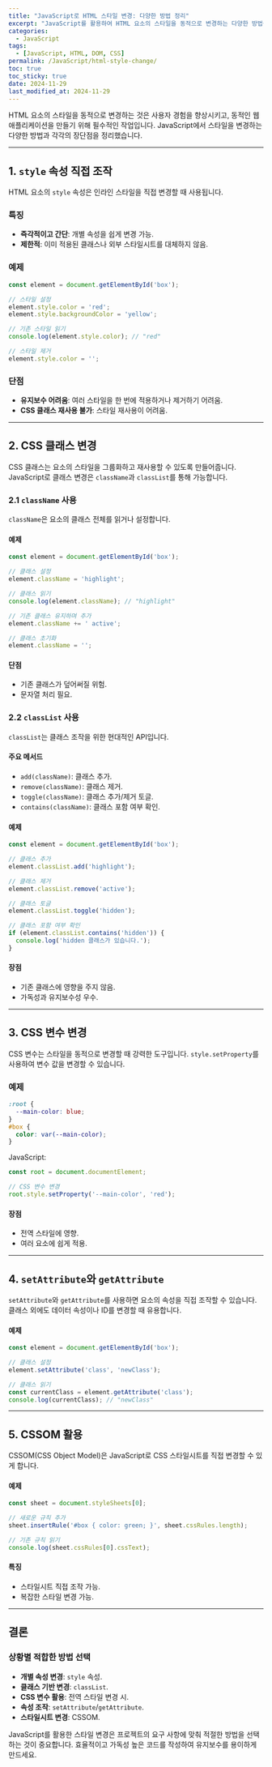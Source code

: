 ```yaml
---
title: "JavaScript로 HTML 스타일 변경: 다양한 방법 정리"
excerpt: "JavaScript를 활용하여 HTML 요소의 스타일을 동적으로 변경하는 다양한 방법을 비교하고, 각각의 장단점과 활용 사례를 살펴봅니다."
categories:
  - JavaScript
tags:
  - [JavaScript, HTML, DOM, CSS]
permalink: /JavaScript/html-style-change/
toc: true
toc_sticky: true
date: 2024-11-29
last_modified_at: 2024-11-29
---
```


HTML 요소의 스타일을 동적으로 변경하는 것은 사용자 경험을 향상시키고, 동적인 웹 애플리케이션을 만들기 위해 필수적인 작업입니다. JavaScript에서 스타일을 변경하는 다양한 방법과 각각의 장단점을 정리했습니다.

---

## 1. `style` 속성 직접 조작

HTML 요소의 `style` 속성은 인라인 스타일을 직접 변경할 때 사용됩니다.

### 특징
- **즉각적이고 간단**: 개별 속성을 쉽게 변경 가능.
- **제한적**: 이미 적용된 클래스나 외부 스타일시트를 대체하지 않음.

### 예제
``` js
const element = document.getElementById('box');

// 스타일 설정
element.style.color = 'red';
element.style.backgroundColor = 'yellow';

// 기존 스타일 읽기
console.log(element.style.color); // "red"

// 스타일 제거
element.style.color = '';
```
### 단점
- **유지보수 어려움**: 여러 스타일을 한 번에 적용하거나 제거하기 어려움.
- **CSS 클래스 재사용 불가**: 스타일 재사용이 어려움.

---

## 2. CSS 클래스 변경

CSS 클래스는 요소의 스타일을 그룹화하고 재사용할 수 있도록 만들어줍니다. JavaScript로 클래스 변경은 `className`과 `classList`를 통해 가능합니다.

### 2.1 `className` 사용

`className`은 요소의 클래스 전체를 읽거나 설정합니다.

#### 예제
``` js
const element = document.getElementById('box');

// 클래스 설정
element.className = 'highlight';

// 클래스 읽기
console.log(element.className); // "highlight"

// 기존 클래스 유지하며 추가
element.className += ' active';

// 클래스 초기화
element.className = '';
```
#### 단점
- 기존 클래스가 덮어써질 위험.
- 문자열 처리 필요.

### 2.2 `classList` 사용

`classList`는 클래스 조작을 위한 현대적인 API입니다.

#### 주요 메서드
- `add(className)`: 클래스 추가.
- `remove(className)`: 클래스 제거.
- `toggle(className)`: 클래스 추가/제거 토글.
- `contains(className)`: 클래스 포함 여부 확인.

#### 예제
``` js
const element = document.getElementById('box');

// 클래스 추가
element.classList.add('highlight');

// 클래스 제거
element.classList.remove('active');

// 클래스 토글
element.classList.toggle('hidden');

// 클래스 포함 여부 확인
if (element.classList.contains('hidden')) {
  console.log('hidden 클래스가 있습니다.');
}
```
#### 장점
- 기존 클래스에 영향을 주지 않음.
- 가독성과 유지보수성 우수.

---

## 3. CSS 변수 변경

CSS 변수는 스타일을 동적으로 변경할 때 강력한 도구입니다. `style.setProperty`를 사용하여 변수 값을 변경할 수 있습니다.

### 예제
``` css
:root {
  --main-color: blue;
}
#box {
  color: var(--main-color);
}
```
JavaScript:
``` js
const root = document.documentElement;

// CSS 변수 변경
root.style.setProperty('--main-color', 'red');
```
#### 장점
- 전역 스타일에 영향.
- 여러 요소에 쉽게 적용.

---

## 4. `setAttribute`와 `getAttribute`

`setAttribute`와 `getAttribute`를 사용하면 요소의 속성을 직접 조작할 수 있습니다. 클래스 외에도 데이터 속성이나 ID를 변경할 때 유용합니다.

#### 예제
``` js
const element = document.getElementById('box');

// 클래스 설정
element.setAttribute('class', 'newClass');

// 클래스 읽기
const currentClass = element.getAttribute('class');
console.log(currentClass); // "newClass"
```

---

## 5. CSSOM 활용

CSSOM(CSS Object Model)은 JavaScript로 CSS 스타일시트를 직접 변경할 수 있게 합니다.

#### 예제
``` js
const sheet = document.styleSheets[0];

// 새로운 규칙 추가
sheet.insertRule('#box { color: green; }', sheet.cssRules.length);

// 기존 규칙 읽기
console.log(sheet.cssRules[0].cssText);
```
#### 특징
- 스타일시트 직접 조작 가능.
- 복잡한 스타일 변경 가능.

---

## 결론

### 상황별 적합한 방법 선택
- **개별 속성 변경**: `style` 속성.
- **클래스 기반 변경**: `classList`.
- **CSS 변수 활용**: 전역 스타일 변경 시.
- **속성 조작**: `setAttribute`/`getAttribute`.
- **스타일시트 변경**: CSSOM.

JavaScript를 활용한 스타일 변경은 프로젝트의 요구 사항에 맞춰 적절한 방법을 선택하는 것이 중요합니다. 효율적이고 가독성 높은 코드를 작성하여 유지보수를 용이하게 만드세요.
